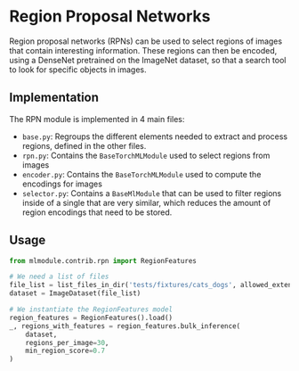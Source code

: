 # Region Proposal Networks

Region proposal networks (RPNs) can be used to select regions of images that contain interesting information. These
regions can then be encoded, using a DenseNet pretrained on the ImageNet dataset, so that a search tool to look for
specific objects in images.

## Implementation

The RPN module is implemented in 4 main files:
* `base.py`: Regroups the different elements needed to extract and process regions, defined in the other files.
* `rpn.py`: Contains the `BaseTorchMLModule` used to select regions from images
* `encoder.py`: Contains the `BaseTorchMLModule` used to compute the encodings for images
* `selector.py`: Contains a `BaseMlModule` that can be used to filter regions inside of a single that are very similar,
which reduces the amount of region encodings that need to be stored.

## Usage

```python
from mlmodule.contrib.rpn import RegionFeatures

# We need a list of files
file_list = list_files_in_dir('tests/fixtures/cats_dogs', allowed_extensions='jpg')
dataset = ImageDataset(file_list)

# We instantiate the RegionFeatures model
region_features = RegionFeatures().load()
_, regions_with_features = region_features.bulk_inference(
    dataset,
    regions_per_image=30,
    min_region_score=0.7
)

```

